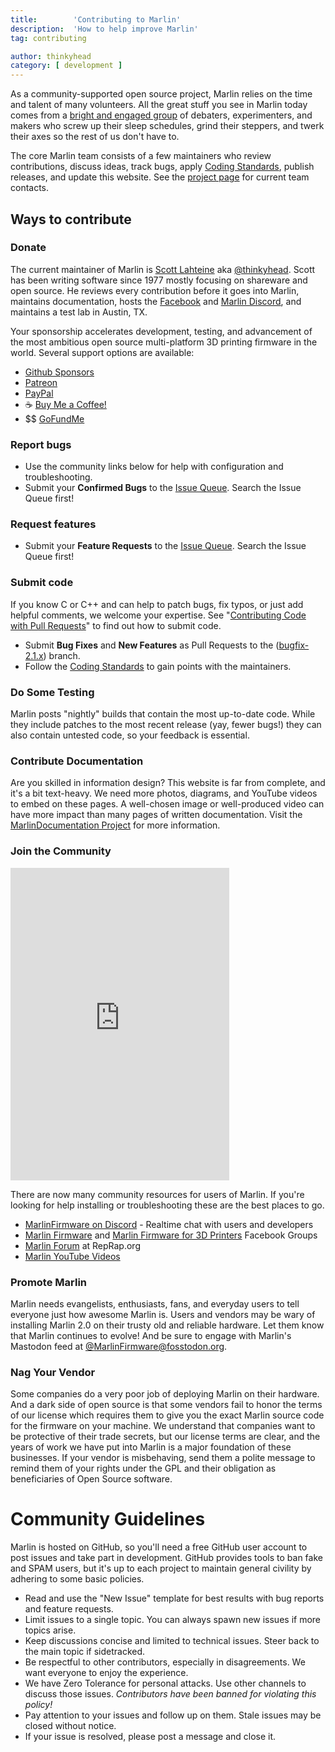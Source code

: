 ```yaml
---
title:        'Contributing to Marlin'
description:  'How to help improve Marlin'
tag: contributing

author: thinkyhead
category: [ development ]
---
```


<!-- ## The Layers of Marlin -->
As a community-supported open source project, Marlin relies on the time and talent of many volunteers. All the great stuff you see in Marlin today comes from a [bright and engaged group](//github.com/MarlinFirmware/Marlin/graphs/contributors) of debaters, experimenters, and makers who screw up their sleep schedules, grind their steppers, and twerk their axes so the rest of us don't have to.

The core Marlin team consists of a few maintainers who review contributions, discuss ideas, track bugs, apply [Coding Standards](coding_standards.html), publish releases, and update this website. See the [project page](//github.com/MarlinFirmware/Marlin) for current team contacts.

## Ways to contribute

### Donate
The current maintainer of Marlin is [Scott Lahteine](//www.thinkyhead.com/donate-to-marlin) aka [@thinkyhead](https://github.com/thinkyhead/). Scott has been writing software since 1977 mostly focusing on shareware and open source. He reviews every contribution before it goes into Marlin, maintains documentation, hosts the [Facebook](https://www.facebook.com/groups/marlinfirmware) and [Marlin Discord](https://discord.gg/marlin-firmware-461605380783472640), and maintains a test lab in Austin, TX.

Your sponsorship accelerates development, testing, and advancement of the most ambitious open source multi-platform 3D printing firmware in the world. Several support options are available:

- <span class="fa-brands fa-github"></span> [Github Sponsors](https://github.com/sponsors/thinkyhead)
- <span class="fa-brands fa-patreon"></span> [Patreon](https://www.patreon.com/thinkyhead)
- <span class="fa-brands fa-paypal"></span> [PayPal](https://www.paypal.com/cgi-bin/webscr?cmd=_s-xclick&hosted_button_id=KMTV4WEYBEMWU&source=url)
- ☕️ [Buy Me a Coffee!](https://buymeacoff.ee/thinkyhead)
- $$ [GoFundMe](https://www.gofundme.com/marlin-firmware)

### Report bugs
- Use the community links below for help with configuration and troubleshooting.
- Submit your **Confirmed Bugs** to the [Issue Queue](//github.com/MarlinFirmware/Marlin/issues/new?labels=Bug%3A+Potential+%3F&template=bug_report.yml&title=%5BBUG%5D+%28bug+summary%29). Search the Issue Queue first!

### Request features
- Submit your **Feature Requests** to the [Issue Queue](//github.com/MarlinFirmware/Marlin/issues/new?labels=T%3A+Feature+Request&template=feature_request.yml&title=%5BFR%5D+%28feature+summary%29). Search the Issue Queue first!

### Submit code
If you know C or C++ and can help to patch bugs, fix typos, or just add helpful comments, we welcome your expertise. See "[Contributing Code with Pull Requests](/docs/development/getting_started_pull_requests.html)" to find out how to submit code.

- Submit **Bug Fixes** and **New Features** as Pull Requests to the ([bugfix-2.1.x](//github.com/MarlinFirmware/Marlin/tree/bugfix-2.1.x)) branch.
- Follow the [Coding Standards](/docs/development/coding_standards.html) to gain points with the maintainers.

### Do Some Testing
Marlin posts "nightly" builds that contain the most up-to-date code. While they include patches to the most recent release (yay, fewer bugs!) they can also contain untested code, so your feedback is essential.

### Contribute Documentation
Are you skilled in information design? This website is far from complete, and it's a bit text-heavy. We need more photos, diagrams, and YouTube videos to embed on these pages. A well-chosen image or well-produced video can have more impact than many pages of written documentation. Visit the [MarlinDocumentation Project](//github.com/MarlinFirmware/MarlinDocumentation) for more information.

### Join the Community

<iframe id="discord-frame" src="https://discord.com/widget?id=461605380783472640" width="350" height="500" allowtransparency="true" frameborder="0" sandbox="allow-popups allow-popups-to-escape-sandbox allow-same-origin allow-scripts"></iframe>

There are now many community resources for users of Marlin. If you're looking for help installing or troubleshooting these are the best places to go.

- [MarlinFirmware on Discord](//discord.gg/marlin-firmware-461605380783472640) - Realtime chat with users and developers
- [Marlin Firmware](//www.facebook.com/groups/1049718498464482/) and [Marlin Firmware for 3D Printers](//www.facebook.com/groups/3Dtechtalk/) Facebook Groups
- [Marlin Forum](//forums.reprap.org/list.php?415) at RepRap.org
- [Marlin YouTube Videos](//youtube.com/results?search_query=marlin+firmware)

### Promote Marlin
Marlin needs evangelists, enthusiasts, fans, and everyday users to tell everyone just how awesome Marlin is. Users and vendors may be wary of installing Marlin 2.0 on their trusty old and reliable hardware. Let them know that Marlin continues to evolve! And be sure to engage with Marlin's Mastodon feed at [@MarlinFirmware@fosstodon.org](//fosstodon.org/@marlinfirmware).

### Nag Your Vendor
Some companies do a very poor job of deploying Marlin on their hardware. And a dark side of open source is that some vendors fail to honor the terms of our license which requires them to give you the exact Marlin source code for the firmware on your machine. We understand that companies want to be protective of their trade secrets, but our license terms are clear, and the years of work we have put into Marlin is a major foundation of these businesses. If your vendor is misbehaving, send them a polite message to remind them of your rights under the GPL and their obligation as beneficiaries of Open Source software.

# Community Guidelines
Marlin is hosted on GitHub, so you'll need a free GitHub user account to post issues and take part in development. GitHub provides tools to ban fake and SPAM users, but it's up to each project to maintain general civility by adhering to some basic policies.
- Read and use the "New Issue" template for best results with bug reports and feature requests.
- Limit issues to a single topic. You can always spawn new issues if more topics arise.
- Keep discussions concise and limited to technical issues. Steer back to the main topic if sidetracked.
- Be respectful to other contributors, especially in disagreements. We want everyone to enjoy the experience.
- We have Zero Tolerance for personal attacks. Use other channels to discuss those issues. _Contributors have been banned for violating this policy!_
- Pay attention to your issues and follow up on them. Stale issues may be closed without notice.
- If your issue is resolved, please post a message and close it.
